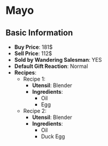 # Mayo

## Basic Information

- **Buy Price**: 181$
- **Sell Price**: 112$
- **Sold by Wandering Salesman**: YES
- **Default Gift Reaction**: Normal
- **Recipes**:
  - Recipe 1:
    - **Utensil**: Blender
    - **Ingredients**:
      - Oil
      - Egg
  - Recipe 2:
    - **Utensil**: Blender
    - **Ingredients**:
      - Oil
      - Duck Egg